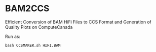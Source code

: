 # BAM2CCS
Efficient Conversion of BAM HiFi Files to CCS Format and Generation of Quality Plots on ComputeCanada


Run as:
```
bash CCSMAKER.sh HIFI.BAM
```
